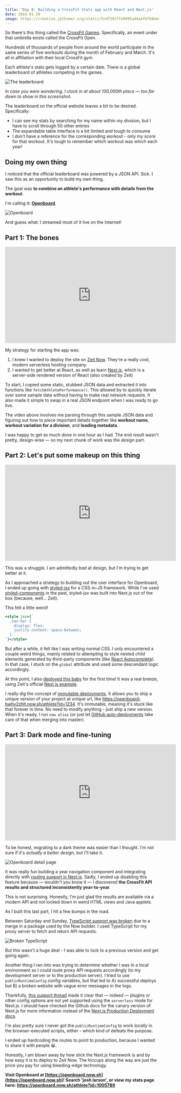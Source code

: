 ```yaml
---
title: 'Day 8: Building a CrossFit Stats app with React and Next.js'
date: 2019-01-29
image: https://creative.jplhomer.org/static/5cdf29cffe9995ad4a4f67b8ee037cbb/fa2eb/openboard.png
---
```


So there's this thing called the [CrossFit Games](https://games.crossfit.com/). Specifically, an event under that umbrella exists called the CrossFit Open.

Hundreds of thousands of people from around the world participate in the same series of five workouts during the month of February and March. It's all in affiliation with their local CrossFit gym.

Each athlete's stats gets logged by a certain date. There is a global leaderboard of athletes competing in the games.

![The leaderboard](/blog/openboard/leaderboard.png)

_In case you were wondering, I clock in at about 130,000th place — too far down to show in this screenshot._

The leaderboard on the official website leaves a bit to be desired. Specifically:

- I can see my stats by searching for my name within my division, but I have to scroll through 50 other entries
- The expandable table interface is a bit limited and tough to consume
- I don't have a reference for the corresponding workout - only my score for that workout. It's tough to remember which workout was which each year!

## Doing my own thing

I noticed that the official leaderboard was powered by a JSON API. _Sick_. I saw this as an opportunity to build my own thing.

The goal was **to combine an athlete's performance with details from the workout**.

I'm calling it: [**Openboard**](https://openboard.now.sh).

![Openboard](/blog/openboard/openboard.png)

And guess what: I streamed most of it live on the Internet!

## Part 1: The bones

<iframe width="560" height="315" src="https://www.youtube.com/embed/HRcuIEUXo7c" frameborder="0" allow="accelerometer; autoplay; encrypted-media; gyroscope; picture-in-picture" allowfullscreen></iframe>

My strategy for starting the app was:

1. I knew I wanted to deploy the site on [Zeit Now](https://zeit.co/now). They're a really cool, modern serverless hosting company.
1. I wanted to get better at React, as well as learn [Next.js](https://nextjs.org), which is a server-side rendered version of React (also created by Zeit)

To start, I copied some static, stubbed JSON data and extracted it into functions like `fetchAthletePerformance()`. This allowed by to quickly iterate over some sample data without having to make real network requests. It also made it simple to swap in a real JSON endpoint when I was ready to go live.

The video above involves me parsing through this sample JSON data and figuring out how to piece important details together like **workout name**, **workout variation for a division**, and **loading metadata**.

I was happy to get as much done in one hour as I had. The end result wasn't pretty, design-wise — so my next chunk of work was the _design_ part.

## Part 2: Let's put some makeup on this thing

<iframe width="560" height="315" src="https://www.youtube.com/embed/o4XE0zVcc2U" frameborder="0" allow="accelerometer; autoplay; encrypted-media; gyroscope; picture-in-picture" allowfullscreen></iframe>

This was a struggle. I am admittedly _bad_ at design, but I'm trying to get better at it.

As I approached a strategy to building out the user interface for Openboard, I ended up going with [styled-jsx](https://github.com/zeit/styled-jsx) for a CSS-in-JS framework. While I've used [styled-components](https://www.styled-components.com/) in the past, styled-jsx was built into Next.js out of the box (because, well... Zeit).

This felt a little weird!

```jsx
<style jsx>{`
  .nav-bar {
    display: flex;
    justify-content: space-between;
  }
`}</style>
```

But after a while, it felt like I was writing normal CSS. I only encountered a couple weird things, mainly related to attempting to style nested child elements generated by third-party components (like [React Autocomplete](https://github.com/reactjs/react-autocomplete/)). In that case, I stuck on the `global` attribute and used some descendant logic accordingly.

At this point, I also [deployed this baby](https://openboard-bwhy2zhlt.now.sh/athlete?id=1234) for the first time! It was a real breeze, using Zeit's official [Next.js example](https://zeit.co/examples/nextjs/).

I really dig the concept of [immutable deployments](https://zeit.co/docs/v2/deployments/concepts/immutability/). It allows you to ship a unique version of your project at unique url, like https://openboard-bwhy2zhlt.now.sh/athlete?id=1234. It's immutable, meaning it's stuck like that forever in time. No need to modify anything - just ship a new version. When it's ready, I run `now alias` (or just let [GitHub auto-deployments](https://zeit.co/docs/v2/integrations/now-for-github/) take care of that when merging into master).

## Part 3: Dark mode and fine-tuning

<iframe width="560" height="315" src="https://www.youtube.com/embed/Qsycj8fIcKA" frameborder="0" allow="accelerometer; autoplay; encrypted-media; gyroscope; picture-in-picture" allowfullscreen></iframe>

To be honest, migrating to a dark theme was easier than I thought. I'm not sure if it's _actually a better design_, but I'll take it.

![Openboard detail page](/blog/openboard/openboard-detail.png)

It was really fun building a year navigation component and integrating directly with [routing support in Next.js](https://nextjs.org/docs/#routing). Sadly, I ended up disabling this feature because — wouldn't you know it — I discovered **the CrossFit API results and structured inconsistently year-to-year**.

This is not surprising. Honestly, I'm just glad the results are available via a modern API and not locked down in weird HTML views and Java applets.

As I built this last part, I hit a few bumps in the road.

Between Saturday and Sunday, [TypeScript support was broken](https://github.com/zeit/ncc/pull/233) due to a merge in a package used by the Now builder. I used TypeScript for my proxy server to fetch and return API requests.

![Broken TypeScript](/blog/openboard/broken-ts.png)

But this wasn't a huge deal - I was able to lock to a previous version and get going again.

Another thing I ran into was trying to determine whether I was in a local environment so I could route proxy API requests accordingly (to my development server or to the production server). I tried to use `publicRuntimeConfig` config variables, but that led to A) successful deploys but B) a broken website with vague error messages in the logs.

Thankfully, [this support thread](https://spectrum.chat/?t=3109716c-2a00-4aec-86cc-2b44b65768be&m=MTU0NzU5NzAxMDQ5Mg==) made it clear that — indeed — plugins or other config options are not yet supported using the `serverless` mode for Next.js. I should have checked the Github docs for the canary version of Next.js for more information instead of the [Next.js Production Deployment docs](https://nextjs.org/docs/#production-deployment).

I'm also pretty sure I never got the `publicRuntimeConfig` to work _locally_ in the browser-executed scripts, either - which kind of defeats the purpose.

I ended up hardcoding the routes to point to production, because I wanted to share it with people 😀.

Honestly, I am blown away by how slick the Next.js framework is and by how easy it is to deploy to Zeit Now. The hiccups along the way are just the price you pay for using bleeding-edge technology.

**Visit Openboard at [https://openboard.now.sh](https://openboard.now.sh)! Search 'josh larson', or view my stats page here: https://openboard.now.sh/athlete?id=1005789**
